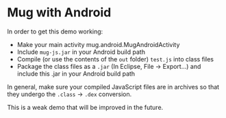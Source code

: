 Mug with Android
================

In order to get this demo working:

* Make your main activity mug.android.MugAndroidActivity
* Include `mug-js.jar` in your Android build path
* Compile (or use the contents of the `out` folder) `test.js` into class files
* Package the class files as a `.jar` (In Eclipse, File -> Export...) and include this .jar in your Android build path

In general, make sure your compiled JavaScript files are in archives so that they undergo the `.class` -> `.dex` conversion.

This is a weak demo that will be improved in the future.